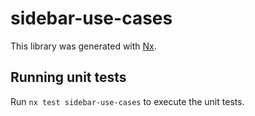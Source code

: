 # sidebar-use-cases

This library was generated with [Nx](https://nx.dev).

## Running unit tests

Run `nx test sidebar-use-cases` to execute the unit tests.
